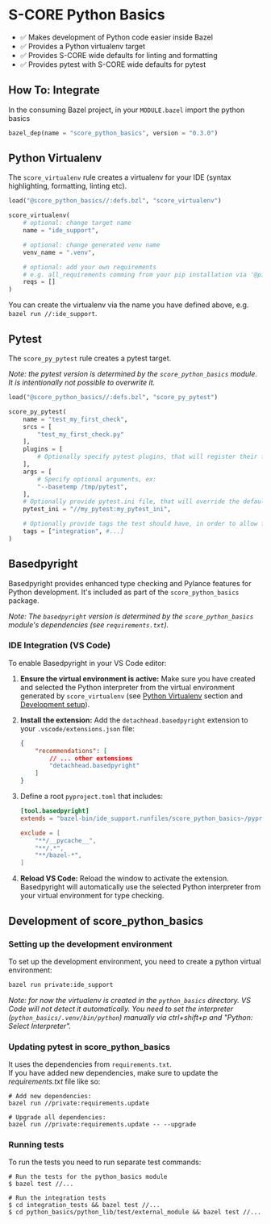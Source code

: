# S-CORE Python Basics

* ✅ Makes development of Python code easier inside Bazel
* ✅ Provides a Python virtualenv target
* ✅ Provides S-CORE wide defaults for linting and formatting
* ✅ Provides pytest with S-CORE wide defaults for pytest

## How To: Integrate

In the consuming Bazel project, in your `MODULE.bazel` import the python basics

```python
bazel_dep(name = "score_python_basics", version = "0.3.0")
```

## Python Virtualenv
The `score_virtualenv` rule creates a virtualenv for your IDE (syntax highlighting, formatting, linting etc).

```python
load("@score_python_basics//:defs.bzl", "score_virtualenv")

score_virtualenv(
    # optional: change target name
    name = "ide_support",

    # optional: change generated venv name
    venv_name = ".venv",

    # optional: add your own requirements
    # e.g. all_requirements comming from your pip installation via '@pip...
    reqs = []
)
```

You can create the virtualenv via the name you have defined above, e.g. `bazel
run //:ide_support`.

## Pytest

The `score_py_pytest` rule creates a pytest target.

*Note: the pytest version is determined by the `score_python_basics` module. It is intentionally not possible to overwrite it.*

```python
load("@score_python_basics//:defs.bzl", "score_py_pytest")

score_py_pytest(
    name = "test_my_first_check",
    srcs = [
        "test_my_first_check.py"
    ],
    plugins = [
        # Optionally specify pytest plugins, that will register their fixtures
    ],
    args = [
        # Specify optional arguments, ex:
        "--basetemp /tmp/pytest",
    ],
    # Optionally provide pytest.ini file, that will override the default one
    pytest_ini = "//my_pytest:my_pytest_ini",

    # Optionally provide tags the test should have, in order to allow for execution grouping
    tags = ["integration", #...]
)
```

## Basedpyright

Basedpyright provides enhanced type checking and Pylance features for Python development. It's included as part of the `score_python_basics` package.

*Note: The `basedpyright` version is determined by the `score_python_basics` module's dependencies (see `requirements.txt`).*

### IDE Integration (VS Code)

To enable Basedpyright in your VS Code editor:

1.  **Ensure the virtual environment is active:** Make sure you have created and selected the Python interpreter from the virtual environment generated by `score_virtualenv` (see [Python Virtualenv](#python-virtualenv) section and [Development setup](#setting-up-the-development-environment)).

2.  **Install the extension:** Add the `detachhead.basedpyright` extension to your `.vscode/extensions.json` file:

    ```json
    {
        "recommendations": [
            // ... other extensions
            "detachhead.basedpyright"
        ]
    }
    ```

3.  Define a root `pyproject.toml` that includes:
    ```toml
    [tool.basedpyright]
    extends = "bazel-bin/ide_support.runfiles/score_python_basics~/pyproject.toml"
    
    exclude = [
        "**/__pycache__",
        "**/.*",
        "**/bazel-*",
    ]
    ```

4.  **Reload VS Code:** Reload the window to activate the extension. Basedpyright will automatically use the selected Python interpreter from your virtual environment for type checking.

## Development of score_python_basics

### Setting up the development environment
To set up the development environment, you need to create a python virtual
environment:
```bash
bazel run private:ide_support
```

*Note: for now the virtualenv is created in the `python_basics` directory. VS
Code will not detect it automatically. You need to set the interpreter
(`python_basics/.venv/bin/python`) manually via ctrl+shift+p and "Python: Select
Interpreter".*


### Updating pytest in score_python_basics
It uses the dependencies from `requirements.txt`.  
If you have added new dependencies, make sure to update the *requirements.txt* file like so: 
```
# Add new dependencies:
bazel run //private:requirements.update

# Upgrade all dependencies:
bazel run //private:requirements.update -- --upgrade
```

### Running tests
To run the tests you need to run separate test commands:
```
# Run the tests for the python_basics module
$ bazel test //...

# Run the integration tests
$ cd integration_tests && bazel test //...
$ cd python_basics/python_lib/test/external_module && bazel test //...
```
